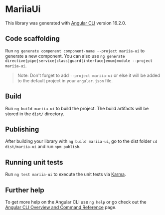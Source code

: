 # MariiaUi

This library was generated with [Angular CLI](https://github.com/angular/angular-cli) version 16.2.0.

## Code scaffolding

Run `ng generate component component-name --project mariia-ui` to generate a new component. You can also use `ng generate directive|pipe|service|class|guard|interface|enum|module --project mariia-ui`.
> Note: Don't forget to add `--project mariia-ui` or else it will be added to the default project in your `angular.json` file. 

## Build

Run `ng build mariia-ui` to build the project. The build artifacts will be stored in the `dist/` directory.

## Publishing

After building your library with `ng build mariia-ui`, go to the dist folder `cd dist/mariia-ui` and run `npm publish`.

## Running unit tests

Run `ng test mariia-ui` to execute the unit tests via [Karma](https://karma-runner.github.io).

## Further help

To get more help on the Angular CLI use `ng help` or go check out the [Angular CLI Overview and Command Reference](https://angular.io/cli) page.
